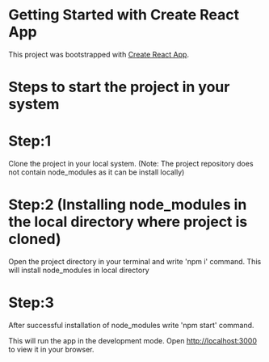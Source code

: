 # Getting Started with Create React App

This project was bootstrapped with [Create React App](https://github.com/facebook/create-react-app).

# Steps to start the project in your system

# Step:1
Clone the project in your local system.
(Note: The project repository does not contain node_modules as it can be install locally)

# Step:2 (Installing node_modules in the local directory where project is cloned)
Open the project directory in your terminal and write 'npm i' command. This will install node_modules in 
local directory

# Step:3
After successful installation of node_modules write 'npm start' command.

This will run the app in the development mode.
Open [http://localhost:3000](http://localhost:3000) to view it in your browser.
